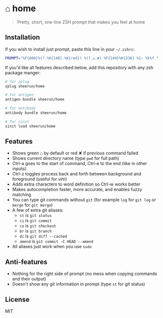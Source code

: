 # ⌂ home

> Pretty, short, one-line ZSH prompt that makes you feel at home

## Installation

If you wish to install just prompt, paste this line in your `~/.zshrc`:


```zsh
PROMPT="%F{000}%(?.%K{148}.%K{red}) %(?.⌂.✘) %F{249}%K{236} %1~ %k%f "
```

If you'd like all features described below, add this repository with any zsh package manger:

```zsh
# for zplug
zplug sheerun/home

# for antigen
antigen bundle sheerun/home

# for antibody
antibody bundle sheerun/home

# for zinit
zinit load sheerun/home
```

## Features

- Shows green ⌂ by default or red ✘ if previous command failed
- Shows current directory name (type `pwd` for full path)
- Ctrl-a goes to the start of command, Ctrl-e to the end (like in other inputs)
- Ctrl-z toggles process back and forth between background and foreground (useful for vim)
- Adds extra characters to word definition so Ctrl-w works better
- Makes autocompletion faster, more accurate, and enables fuzzy matching
- You can type git commands without `git` (for example `log` for `git log` or `merge` for `git merge`)
- A few of extra git aliases:
  - `st` is `git status`
  - `ci` is `git commit`
  - `co` is `git checkout`
  - `br` is `git branch`
  - `dc` is `git diff --cached`
  - `amend` is `git commit -C HEAD --amend`
- All aliases just work when you use `sudo`

## Anti-features

- Nothing for the right side of prompt (no mess when copying commands and their output)
- Doesn't show any git information in prompt (type `st` for git status)

## License

MIT
